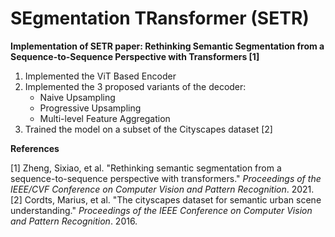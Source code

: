 # SEgmentation TRansformer (SETR)

**Implementation of SETR paper: Rethinking Semantic Segmentation from a Sequence-to-Sequence Perspective with Transformers [1]**

1. Implemented the ViT Based Encoder  
2. Implemented the 3 proposed variants of the decoder:  
   - Naive Upsampling  
   - Progressive Upsampling  
   - Multi-level Feature Aggregation  
3. Trained the model on a subset of the Cityscapes dataset [2]

**References**

[1] Zheng, Sixiao, et al. "Rethinking semantic segmentation from a sequence-to-sequence perspective with transformers." *Proceedings of the IEEE/CVF Conference on Computer Vision and Pattern Recognition*. 2021.  
[2] Cordts, Marius, et al. "The cityscapes dataset for semantic urban scene understanding." *Proceedings of the IEEE Conference on Computer Vision and Pattern Recognition*. 2016.
